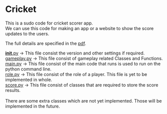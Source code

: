 # Cricket

This is a sudo code for cricket scorer app.<br>
We can use this code for making an app or a website to show the score updates to the users.


The full details are specified in the [pdf](https://github.com/alvynabranches/Cricket/blob/master/ClimateConnect_Assignment%20for%20Full%20Stack%20Developer.pdf).


[__init__.py]() -> This file consist the version and other settings if required.<br>
[gameplay.py]() -> This file consist of gameplay related Classes and Functions.<br>
[main.py]() -> This file consist of the main code that runs is used to run on the python command line.<br>
[role.py]() -> This file consist of the role of a player. This file is yet to be implemented in whole.<br>
[score.py]() -> This file consist of classes that are required to store the score results.<br>
<br>
There are some extra classes which are not yet implemented. Those will be implemented in the future.